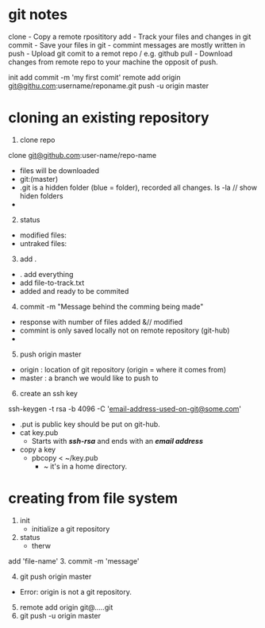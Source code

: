 # git notes

clone 
    - Copy a remote rposititory
add
    - Track your files and changes in git
commit
    - Save your files in git
    - commint messages are mostly written in 
push 
    - Upload git comit to a remot repo / e.g. github
pull 
    - Download changes from remote repo to your machine
    the opposit of push. 



init
add
commit -m 'my first comit'
remote add origin git@githu.com:username/reponame.git
push -u origin master
 

# cloning an existing repository

1. clone repo

clone git@github.com:user-name/repo-name

- files will be downloaded
- git:(master)
- .git is a hidden folder (blue = folder), recorded all changes. 
    ls -la      // show hiden folders
- 

2. status 

- modified files: 
- untraked files: 

3. add .

- . add everything 
- add file-to-track.txt 
- added and ready to be commited 

4. commit -m "Message behind the comming being made" 

- response with number of files added &// modified 
- commint is only saved locally not on remote repository (git-hub)
- 

5. push origin master 

- origin : location of git repository (origin = where it comes from)
- master : a branch we would like to push to


6. create an ssh key 

ssh-keygen -t rsa -b 4096 -C 'email-address-used-on-git@some.com'

- .put is public key should be put on git-hub. 
- cat key.pub
    - Starts with ***ssh-rsa*** and ends with an ***email address***
- copy a key
    - pbcopy < ~/key.pub 
        - ~ it's in a home directory. 



# creating from file system

1. init
    - initialize a git repository 
2. status
    - therw 

add 'file-name'
3. commit -m 'message' 

4.  git push origin master 

- Error: origin is not a git repository. 

5. remote add origin git@.....git
6. git push -u origin master 

